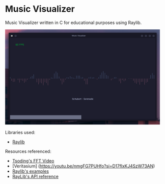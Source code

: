 # Music Visualizer
Music Visualizer written in C for educational purposes using Raylib.

![Preview](images/preview.png)

Libraries used:
- [Raylib](https://www.raylib.com/)

Resources referenced: 
- [Tsoding's FFT Video](https://youtu.be/Xdbk1Pr5WXU?si=X0qvTVnFx3BDvT0j)
- [Veritasium] (https://youtu.be/nmgFG7PUHfo?si=D17flxKJ4SzW73AN)
- [Raylib's examples](https://www.raylib.com/examples.html)
- [RayLib's API reference](https://www.raylib.com/cheatsheet/cheatsheet.html)
